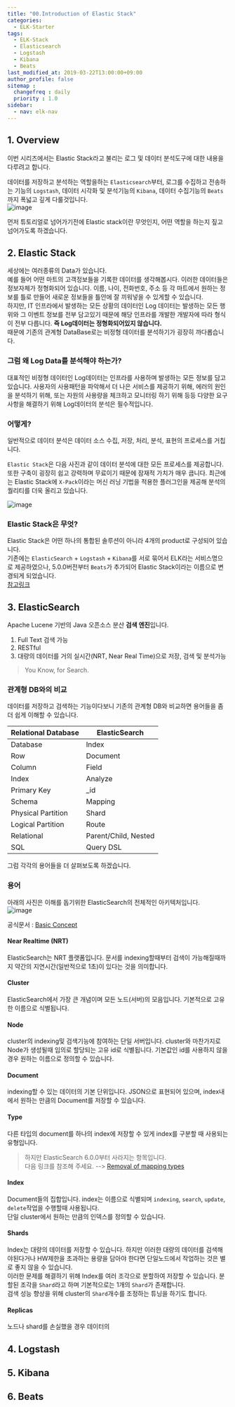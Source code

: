 ```yaml
---
title: "00.Introduction of Elastic Stack"
categories: 
  - ELK-Starter
tags:
  - ELK-Stack
  - Elasticsearch
  - Logstash
  - Kibana
  - Beats
last_modified_at: 2019-03-22T13:00:00+09:00
author_profile: false
sitemap :
  changefreq : daily
  priority : 1.0
sidebar:
  - nav: elk-nav
---
```


## 1. Overview
이번 시리즈에서는 Elastic Stack라고 불리는 로그 및 데이터 분석도구에 대한 내용을 다루려고 합니다.  

데이터를 저장하고 분석하는 역할을하는 `Elasticsearch`부터, 로그를 수집하고 전송하는 기능의 `Logstash`, 데이터 시각화 및 분석기능의 `Kibana`, 데이터 수집기능의 `Beats`까지 폭넓고 깊게 다룰것입니다.  
![image](https://user-images.githubusercontent.com/15958325/56702620-f4d96800-673f-11e9-8628-3c5c97389c85.png)  

먼저 튜토리얼로 넘어가기전에 Elastic stack이란 무엇인지, 어떤 역할을 하는지 짚고 넘어가도록 하겠습니다.  

## 2. Elastic Stack
세상에는 여러종류의 Data가 있습니다.  
예를 들어 어떤 마트의 고객정보들을 기록한 데이터를 생각해봅시다. 이러한 데이터들은 정보자체가 정형화되어 있습니다. 이름, 나이, 전화번호, 주소 등 각 마트에서 원하는 정보를 틀로 만들어 새로운 정보들을 틀안에 잘 끼워넣을 수 있게할 수 있습니다.  
하지만, IT 인프라에서 발생하는 모든 상황의 데이터인 Log 데이터는 발생하는 모든 행위와 그 이벤트 정보를 전부 담고있기 때문에 해당 인프라를 개발한 개발자에 따라 형식이 전부 다릅니다. **즉 Log데이터는 정형화되어있지 않습니다.**  
때문에 기존의 관계형 DataBase로는 비정형 데이터를 분석하기가 굉장히 까다롭습니다.  

### 그럼 왜 Log Data를 분석해야 하는가?
대표적인 비정형 데이터인 Log데이터는 인프라를 사용하며 발생하는 모든 정보를 담고있습니다. 사용자의 사용패턴을 파악해서 더 나은 서비스를 제공하기 위해, 에러의 원인을 분석하기 위해, 또는 자원의 사용량을 체크하고 모니터링 하기 위해 등등 다양한 요구사항을 해결하기 위해 Log데이터의 분석은 필수적입니다.   

### 어떻게?
일반적으로 데이터 분석은 데이터 소스 수집, 저장, 처리, 분석, 표현의 프로세스를 거칩니다.  

`Elastic Stack`은 다음 사진과 같이 데이터 분석에 대한 모든 프로세스를 제공합니다. 또한 구축이 굉장히 쉽고 강력하며 무료이기 때문에 잠재적 가치가 매우 큽니다. 최근에는 Elastic Stack에 `X-Pack`이라는 머신 러닝 기법을 적용한 플러그인을 제공해 분석의 퀄리티를 더욱 올리고 있습니다.

![image](https://user-images.githubusercontent.com/15958325/56786095-a789f300-6832-11e9-9823-21f49b900590.png)  


### Elastic Stack은 무엇?
Elastic Stack은 어떤 하나의 통합된 솔루션이 아니라 4개의 product로 구성되어 있습니다.  
기존에는 `ElasticSearch` + `Logstash` + `Kibana`를 서로 묶어서 ELK라는 서비스명으로 제공하였으나, 5.0.0버전부터 `Beats`가 추가되어 Elastic Stack이라는 이름으로 변경되게 되었습니다.  
[참고링크](https://www.elastic.co/kr/blog/heya-elastic-stack-and-x-pack)  


## 3. ElasticSearch
Apache Lucene 기반의 Java 오픈소스 분산 **검색 엔진**입니다.  
1. Full Text 검색 가능
2. RESTful
3. 대량의 데이터를 거의 실시간(NRT, Near Real Time)으로 저장, 검색 및 분석가능

> You Know, for Search.

### 관계형 DB와의 비교
데이터를 저장하고 검색하는 기능이다보니 기존의 관계형 DB와 비교하면 용어들을 좀 더 쉽게 이해할 수 있습니다.  

Relational Database|ElasticSearch
---------|----------
Database|Index
Row|Document
Column|Field
Index|Analyze
Primary Key|_id
Schema|Mapping
Physical Partition|Shard
Logical Partition|Route
Relational|Parent/Child, Nested
SQL|Query DSL

그럼 각각의 용어들을 더 살펴보도록 하겠습니다.  

### 용어
아래의 사진은 이해를 돕기위한 ElasticSearch의 전체적인 아키텍처입니다.  
![image](https://user-images.githubusercontent.com/15958325/56788933-a4473500-683b-11e9-9f95-9088234f110b.png)  

공식문서 : [Basic Concept](https://www.elastic.co/guide/en/elasticsearch/reference/current/getting-started-concepts.html)  

#### Near Realtime (NRT)
ElasticSearch는 NRT 플랫폼입니다. 문서를 indexing할때부터 검색이 가능해질때까지 약간의 지연시간(일반적으로 1초)이 있다는 것을 의미합니다.  

#### Cluster
ElasticSearch에서 가장 큰 개념이며 모든 노드(서버)의 모음입니다. 기본적으로 고유한 이름으로 식별됩니다.  

#### Node
cluster의 indexing및 검색기능에 참여하는 단일 서버입니다. cluster와 마찬가지로 Node가 생성될때 임의로 할당되는 고유 id로 식별됩니다. 기본값인 id를 사용하지 않을 경우 원하는 이름으로 정의할 수 있습니다.  

#### Document
indexing할 수 있는 데이터의 기본 단위입니다. JSON으로 표현되어 있으며, index내에서 원하는 만큼의 Document를 저장할 수 있습니다.  

#### Type
다른 타입의 document를 하나의 index에 저장할 수 있게 index를 구분할 때 사용되는 유형입니다.  
> 하지만 ElasticSearch 6.0.0부터 사라지는 항목입니다.  
> 다음 링크를 참조해 주세요.  --> [Removal of mapping types](https://www.elastic.co/guide/en/elasticsearch/reference/current/removal-of-types.html)  

#### Index  
Document들의 집합입니다. index는 이름으로 식별되며 `indexing`, `search`, `update`, `delete`작업을 수행할때 사용됩니다.  
단일 cluster에서 원하는 만큼의 인덱스를 정의할 수 있습니다.

#### Shards
Index는 대량의 데이터를 저장할 수 있습니다. 하지만 이러한 대량의 데이터를 검색해야된다거나 HW제한을 초과하는 용량을 담아야 한다면 단일노드에서 작업하는 것은 별로 좋지 않을 수 있습니다.  
이러한 문제를 해결하기 위해 Index를 여러 조각으로 분할하여 저장할 수 있습니다. 분할된 조각을 `Shard`라고 하며 기본적으로는 1개의 `Shard`가 존재합니다.  
검색 성능 향상을 위해 cluster의 `Shard`개수를 조정하는 튜닝을 하기도 합니다.  

#### Replicas
노드나 shard를 손실했을 경우 데이터의 





### 


## 4. Logstash

## 5. Kibana

## 6. Beats
